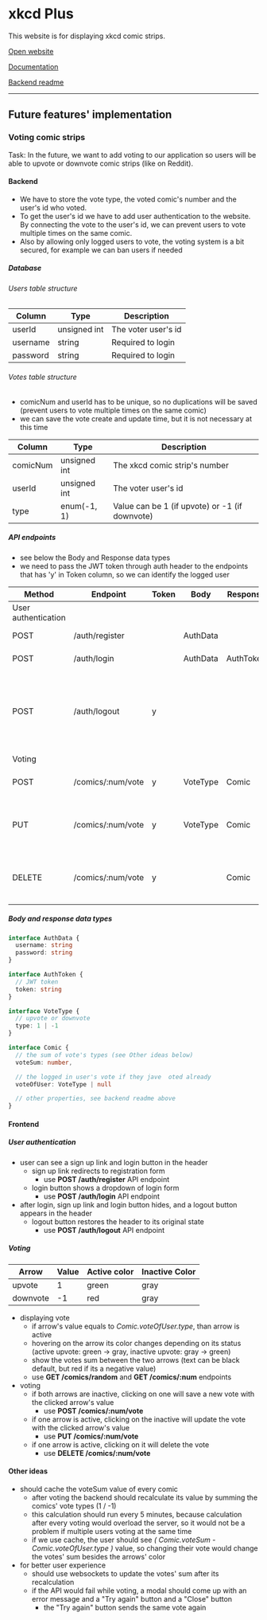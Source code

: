 # xkcd Plus

This website is for displaying xkcd comic strips.

[Open website](https://madam-xkcd-plus.herokuapp.com/)

[Documentation](http://www.adam.webtelek.hu/xkcd-plus-docs/)

[Backend readme](https://github.com/madam97/xkcd-plus-api#readme)

------------------------------

## Future features' implementation

### Voting comic strips

Task: In the future, we want to add voting to our application so users will be able to upvote or downvote comic strips (like on Reddit).

#### Backend

- We have to store the vote type, the voted comic's number and the user's id who voted.
- To get the user's id we have to add user authentication to the website. By connecting the vote to the user's id, we can prevent users to vote multiple times on the same comic.
- Also by allowing only logged users to vote, the voting system is a bit secured, for example we can ban users if needed

##### Database

###### Users table structure

| Column          | Type                  | Description |
| --------------- | --------------------- | ----------- |
| userId          | unsigned int          | The voter user's id |
| username        | string                | Required to login |
| password        | string                | Required to login |

###### Votes table structure

- comicNum and userId has to be unique, so no duplications will be saved (prevent users to vote multiple times on the same comic)
- we can save the vote create and update time, but it is not necessary at this time

| Column          | Type                  | Description |
| --------------- | --------------------- | ----------- |
| comicNum        | unsigned int          | The xkcd comic strip's number |
| userId          | unsigned int          | The voter user's id |
| type            | enum(-1, 1)           | Value can be 1 (if upvote) or -1 (if downvote) |

##### API endpoints

- see below the Body and Response data types
- we need to pass the JWT token through auth header to the endpoints that has 'y' in Token column, so we can identify the logged user

| Method  | Endpoint            | Token  | Body          | Response      | Description      |
| ------- | ------------------- | ------ | ------------- | ------------- | ---------------- |
| User authentication |
| POST    | /auth/register      |        | AuthData      |               | Logins the user |
| POST    | /auth/login         |        | AuthData      | AuthToken     | Logins the user |
| POST    | /auth/logout        | y      |               |               | If it is needed, deletes any data of the user (like JWT refresh token) |
| Voting |
| POST    | /comics/:num/vote   | y      | VoteType      | Comic         | Vote the given comic strip |
| PUT     | /comics/:num/vote   | y      | VoteType      | Comic         | Updates the user's vote on the given comic strip |
| DELETE  | /comics/:num/vote    | y      |               | Comic         | Deletes the user's vote on the given comic strip |

##### Body and response data types

```ts
interface AuthData {
  username: string
  password: string
}

interface AuthToken {
  // JWT token
  token: string
}

interface VoteType {
  // upvote or downvote
  type: 1 | -1
}

interface Comic {
  // the sum of vote's types (see Other ideas below)
  voteSum: number,

  // the logged in user's vote if they jave  oted already
  voteOfUser: VoteType | null

  // other properties, see backend readme above
}
```

#### Frontend

##### User authentication

- user can see a sign up link and login button in the header
  - sign up link redirects to registration form
    - use **POST /auth/register** API endpoint
  - login button shows a dropdown of login form
    - use **POST /auth/login** API endpoint
- after login, sign up link and login button hides, and a logout button appears in the header
  - logout button restores the header to its original state
    - use **POST /auth/logout** API endpoint

##### Voting

| Arrow     | Value | Active color | Inactive Color |
| --------- | ----- | ------------ | -------------- |
| upvote    | 1     | green        | gray           |
| downvote  | -1    | red          | gray           |

- displaying vote
  - if arrow's value equals to *Comic.voteOfUser.type*, than arrow is active
  - hovering on the arrow its color changes depending on its status (active upvote: green -> gray, inactive upvote: gray -> green)
  - show the votes sum between the two arrows (text can be black default, but red if its a negative value)
  - use **GET /comics/random** and **GET /comics/:num** endpoints
- voting
  - if both arrows are inactive, clicking on one will save a new vote with the clicked arrow's value
    - use **POST /comics/:num/vote**
  - if one arrow is active, clicking on the inactive will update the vote with the clicked arrow's value
    - use **PUT /comics/:num/vote**
  - if one arrow is active, clicking on it will delete the vote
    - use **DELETE /comics/:num/vote**

#### Other ideas

- should cache the voteSum value of every comic
  - after voting the backend should recalculate its value by summing the comics' vote types (1 / -1)
  - this calculation should run every 5 minutes, because calculation after every voting would overload the server, so it would not be a problem if multiple users voting at the same time
  - if we use cache, the user should see *( Comic.voteSum - Comic.voteOfUser.type )* value, so changing their vote would change the votes' sum besides the arrows' color
- for better user experience
  - should use websockets to update the votes' sum after its recalculation
  - if the API would fail while voting, a modal should come up with an error message and a "Try again" button and a "Close" button
    - the "Try again" button sends the same vote again